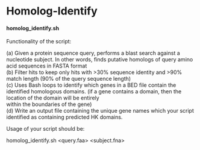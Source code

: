 # Homolog-Identify

#### homolog_identify.sh 

Functionality of the script: <br>

(a) Given a protein sequence query, performs a blast search against a nucleotide subject. In other words, finds putative homologs of query amino acid sequences in FASTA format <br>
(b) Filter hits to keep only hits with >30% sequence identity and >90% match length (90% of the query sequence length) <br>
(c) Uses Bash loops to identify which genes in a BED file contain the identified homologous domains. (if a gene contains a domain, then the location of the domain will be entirely <br>
    within the boundaries of the gene) <br>
(d) Write an output file containing the unique gene names which your script identified as containing predicted HK domains. <br>

Usage of your script should be: <br>

homolog_identify.sh <query.faa> <subject.fna> <bedfile> <outfile> <br>
